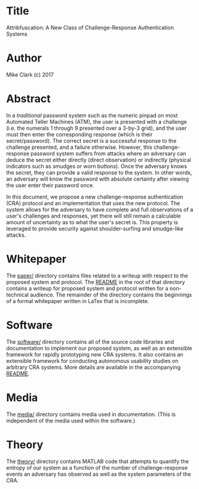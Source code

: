 # Title

Attribfuscation: A New Class of Challenge-Response Authentication Systems

# Author

Mike Clark (c) 2017

# Abstract

In a *traditional* password system such as the numeric pinpad on most Automated Teller Machines (ATM), the user is presented with a challenge (i.e. the numerals 1 through 9 presented over a 3-by-3 grid), and the user must then enter the corresponding response (which is their secret/password). The correct secret is a successful response to the challenge presented, and a failure otherwise. However, this challenge-response password system suffers from attacks where an adversary can deduce the secret either directly (direct observation) or indirectly (physical indicators such as smudges or worn buttons). Once the adversary knows the secret, they can provide a valid response to the system. In other words, an adversary will know the password with absolute certainty after viewing the user enter their password once.

In this document, we propose a new challenge-response authentication (CRA) protocol and an implementation that uses the new protocol. The system allows for the adversary to have complete and full observations of a user's challenges and responses, yet there will still remain a calculable amount of uncertainty as to what the user's secret is. This property is leveraged to provide security against shoulder-surfing and smudge-like attacks.

# Whitepaper

The [paper/](paper/) directory contains files related to a writeup with respect to the proposed system and protocol.
The [README](paper/README.md) in the root of that directory contains a writeup for proposed system and protocol written for a non-technical audience.
The remainder of the directory contains the beginnings of a formal whitepaper written in LaTex that is incomplete.

# Software
The [software/](software) directory contains all of the source code libraries and documentation to implement our proposed system, as well as an extensible framework for rapidly prototyping new CRA systems. It also contains an extensible framework for conducting autonomous usability studies on arbitrary CRA systems.
More details are available in the accompanying [README](software/README.md).

# Media
The [media/](media/) directory contains media used in documentation. (This is independent of the media used within the software.)

# Theory
The [theory/](theory/) directory contains MATLAB code that attempts to quantify the entropy of our system as a function of the number of challenge-response events an adversary has observed as well as the system parameters of the CRA.